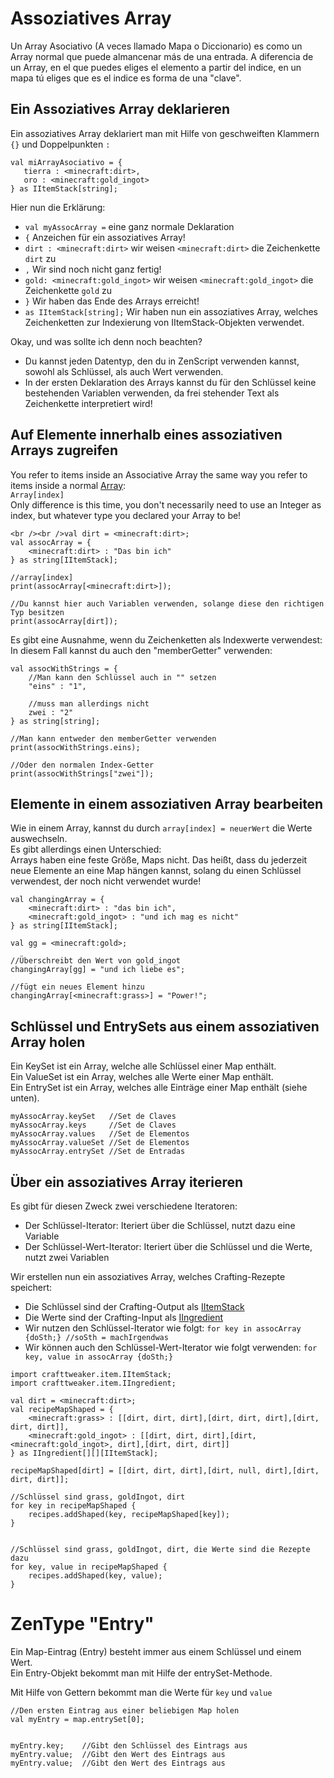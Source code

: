# Assoziatives Array

Un Array Asociativo (A veces llamado Mapa o Diccionario) es como un Array normal que puede almancenar más de una entrada. A diferencia de un Array, en el que puedes eliges el elemento a partir del indice, en un mapa tú eliges que es el indice es forma de una "clave".

## Ein Assoziatives Array deklarieren

Ein assoziatives Array deklariert man mit Hilfe von geschweiften Klammern `{}` und Doppelpunkten `:`

```zenscript
val miArrayAsociativo = {
   tierra : <minecraft:dirt>,
   oro : <minecraft:gold_ingot>
} as IItemStack[string];
```

Hier nun die Erklärung:

- `val myAssocArray =` eine ganz normale Deklaration
- `{` Anzeichen für ein assoziatives Array!
- `dirt : <minecraft:dirt>` wir weisen `<minecraft:dirt>` die Zeichenkette `dirt` zu
- `,` Wir sind noch nicht ganz fertig!
- `gold: <minecraft:gold_ingot>` wir weisen `<minecraft:gold_ingot>` die Zeichenkette `gold` zu
- `}` Wir haben das Ende des Arrays erreicht!
- `as IItemStack[string];` Wir haben nun ein assoziatives Array, welches Zeichenketten zur Indexierung von IItemStack-Objekten verwendet.

Okay, und was sollte ich denn noch beachten?

- Du kannst jeden Datentyp, den du in ZenScript verwenden kannst, sowohl als Schlüssel, als auch Wert verwenden.
- In der ersten Deklaration des Arrays kannst du für den Schlüssel keine bestehenden Variablen verwenden, da frei stehender Text als Zeichenkette interpretiert wird!

## Auf Elemente innerhalb eines assoziativen Arrays zugreifen

You refer to items inside an Associative Array the same way you refer to items inside a normal [Array](/AdvancedFunctions/Arrays_and_Loops/):  
`Array[index]`  
Only difference is this time, you don't necessarily need to use an Integer as index, but whatever type you declared your Array to be!

```zenscript
<br /><br />val dirt = <minecraft:dirt>;
val assocArray = {
    <minecraft:dirt> : "Das bin ich"
} as string[IItemStack];

//array[index]
print(assocArray[<minecraft:dirt>]);

//Du kannst hier auch Variablen verwenden, solange diese den richtigen Typ besitzen
print(assocArray[dirt]);
```

Es gibt eine Ausnahme, wenn du Zeichenketten als Indexwerte verwendest:  
In diesem Fall kannst du auch den "memberGetter" verwenden:

```zenscript
val assocWithStrings = {
    //Man kann den Schlüssel auch in "" setzen
    "eins" : "1",

    //muss man allerdings nicht
    zwei : "2"
} as string[string];

//Man kann entweder den memberGetter verwenden
print(assocWithStrings.eins);

//Oder den normalen Index-Getter
print(assocWithStrings["zwei"]);
```

## Elemente in einem assoziativen Array bearbeiten

Wie in einem Array, kannst du durch `array[index] = neuerWert` die Werte auswechseln.  
Es gibt allerdings einen Unterschied:  
Arrays haben eine feste Größe, Maps nicht. Das heißt, dass du jederzeit neue Elemente an eine Map hängen kannst, solang du einen Schlüssel verwendest, der noch nicht verwendet wurde!

```zenscript
val changingArray = {
    <minecraft:dirt> : "das bin ich",
    <minecraft:gold_ingot> : "und ich mag es nicht"
} as string[IItemStack];

val gg = <minecraft:gold>;

//Überschreibt den Wert von gold_ingot
changingArray[gg] = "und ich liebe es";

//fügt ein neues Element hinzu
changingArray[<minecraft:grass>] = "Power!";
```

## Schlüssel und EntrySets aus einem assoziativen Array holen

Ein KeySet ist ein Array, welche alle Schlüssel einer Map enthält.  
Ein ValueSet ist ein Array, welches alle Werte einer Map enthält.  
Ein EntrySet ist ein Array, welches alle Einträge einer Map enthält (siehe unten).

```zenscript
myAssocArray.keySet   //Set de Claves
myAssocArray.keys     //Set de Claves
myAssocArray.values   //Set de Elementos
myAssocArray.valueSet //Set de Elementos
myAssocArray.entrySet //Set de Entradas
```

## Über ein assoziatives Array iterieren

Es gibt für diesen Zweck zwei verschiedene Iteratoren:

- Der Schlüssel-Iterator: Iteriert über die Schlüssel, nutzt dazu eine Variable
- Der Schlüssel-Wert-Iterator: Iteriert über die Schlüssel und die Werte, nutzt zwei Variablen

Wir erstellen nun ein assoziatives Array, welches Crafting-Rezepte speichert:

- Die Schlüssel sind der Crafting-Output als [IItemStack](/Vanilla/Items/IItemStack/)
- Die Werte sind der Crafting-Input als [IIngredient](/Vanilla/Variable_Types/IIngredient/)
- Wir nutzen den Schlüssel-Iterator wie folgt: `for key in assocArray {doSth;} //soSth = machIrgendwas`
- Wir können auch den Schlüssel-Wert-Iterator wie folgt verwenden: `for key, value in assocArray {doSth;}`

```zenscript
import crafttweaker.item.IItemStack;
import crafttweaker.item.IIngredient;

val dirt = <minecraft:dirt>;
val recipeMapShaped = {
    <minecraft:grass> : [[dirt, dirt, dirt],[dirt, dirt, dirt],[dirt, dirt, dirt]],
    <minecraft:gold_ingot> : [[dirt, dirt, dirt],[dirt, <minecraft:gold_ingot>, dirt],[dirt, dirt, dirt]]
} as IIngredient[][][IItemStack];

recipeMapShaped[dirt] = [[dirt, dirt, dirt],[dirt, null, dirt],[dirt, dirt, dirt]];

//Schlüssel sind grass, goldIngot, dirt
for key in recipeMapShaped {
    recipes.addShaped(key, recipeMapShaped[key]);
}


//Schlüssel sind grass, goldIngot, dirt, die Werte sind die Rezepte dazu
for key, value in recipeMapShaped {
    recipes.addShaped(key, value);
}
```

# ZenType "Entry"

Ein Map-Eintrag (Entry) besteht immer aus einem Schlüssel und einem Wert.  
Ein Entry-Objekt bekommt man mit Hilfe der entrySet-Methode.

Mit Hilfe von Gettern bekommt man die Werte für `key` und `value`

```zenscript
//Den ersten Eintrag aus einer beliebigen Map holen
val myEntry = map.entrySet[0];


myEntry.key;    //Gibt den Schlüssel des Eintrags aus
myEntry.value;  //Gibt den Wert des Eintrags aus
myEntry.value;  //Gibt den Wert des Eintrags aus
```